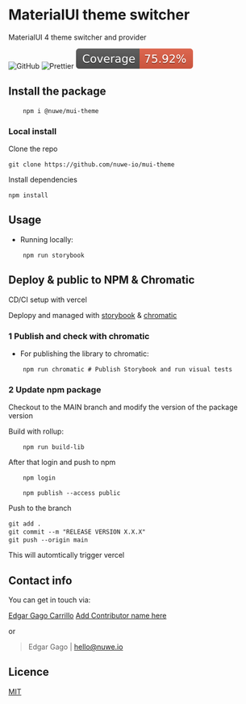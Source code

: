 # MaterialUI theme switcher

MaterialUI 4 theme switcher and provider

![GitHub](https://img.shields.io/github/license/nuwe-io/mui-theme)
![Prettier](https://img.shields.io/badge/code_style-prettier-ff69b4.svg?style=flat-square)
![Coverage](coverage-badge.svg)

## Install the package

```shell
    npm i @nuwe/mui-theme
```

### Local install

Clone the repo

```shell
git clone https://github.com/nuwe-io/mui-theme
```

Install dependencies

```shell
npm install
```

## Usage

- Running locally:

```shell
    npm run storybook
```

## Deploy & public to NPM & Chromatic

CD/CI setup with vercel

Deplopy and managed with [storybook](https://storybook.js.org) & [chromatic](https://chromatic.com)

### 1 Publish and check with chromatic

- For publishing the library to chromatic:

```shell
    npm run chromatic # Publish Storybook and run visual tests
```

### 2 Update npm package

Checkout to the MAIN branch and modify the version of the package version

Build with rollup:

```shell
    npm run build-lib
```

After that login and push to npm

```shell
    npm login
```

```shell
    npm publish --access public
```

Push to the branch

```shell
git add .
git commit --m "RELEASE VERSION X.X.X"
git push --origin main
```

This will automtically trigger vercel

## Contact info

You can get in touch via:

[Edgar Gago Carrillo](https://www.linkedin.com/in/gagocarrilloedgar/)
[Add Contributor name here](https://www.linkedin.com/in/name/)

or

> Edgar Gago | hello@nuwe.io

## Licence

[MIT](https://opensource.org/licenses/MIT)
